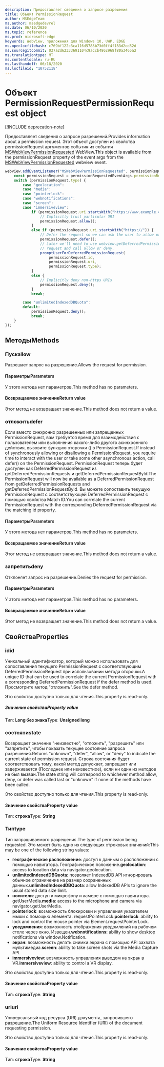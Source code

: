 ```yaml
---
description: Предоставляет сведения о запросе разрешения
title: Объект PermissionRequest
author: MSEdgeTeam
ms.author: msedgedevrel
ms.date: 06/10/2020
ms.topic: reference
ms.prod: microsoft-edge
keywords: WebView, приложения для Windows 10, UWP, EDGE
ms.openlocfilehash: c769bf122c3ca116d5783b73d0ff4f183d2cd52d
ms.sourcegitcommit: 037a2d62333691104c9accb4862968f80a3465a2
ms.translationtype: MT
ms.contentlocale: ru-RU
ms.lasthandoff: 06/18/2020
ms.locfileid: "10752118"
---
```

# <span data-ttu-id="877ed-104">Объект PermissionRequest</span><span class="sxs-lookup"><span data-stu-id="877ed-104">PermissionRequest object</span></span>  

[!INCLUDE [deprecation-note](../includes/deprecation-note.md)]  

<span data-ttu-id="877ed-105">Предоставляет сведения о запросе разрешений.</span><span class="sxs-lookup"><span data-stu-id="877ed-105">Provides information about a permission request.</span></span> <span data-ttu-id="877ed-106">Этот объект доступен из свойства permissionRequest аргументов события из события [MSWebViewPermissionRequested](../webview.md#mswebviewpermissionrequested) WebView.</span><span class="sxs-lookup"><span data-stu-id="877ed-106">This object is available from the permissionRequest property of the event args from the [MSWebViewPermissionRequested](../webview.md#mswebviewpermissionrequested) webview event.</span></span>  

```javascript
webview.addEventListener("MSWebViewPermissionRequested", permissionRequestedEventArgs => {
    const permissionRequest = permissionRequestedEventArgs.permissionRequest;
    switch (permissionRequest.type) {
        case "geolocation":
        case "media":
        case "pointerlock":
        case "webnotifications":
        case "screen":
        case "immersiveview":
            if (permissionRequest.uri.startsWith("https://www.example.com/")) {
                // Implicitly trust particular URI
                permissionRequest.allow();
            }
            else if (permissionRequest.uri.startsWith("https://")) {
                // Defer the request so we can ask the user to allow or deny the request
                permissionRequest.defer();
                // Later we'll need to use webview.getDeferredPermissionRequestById for this
                // request and call allow or deny.
                promptUserForDeferredPermissionRequest(
                    permissionRequest.id,
                    permissionRequest.uri,
                    permissionRequest.type);
            }
            else {
                // Implicitly deny non-https URIs
                permissionRequest.deny();
            }
            break;

        case "unlimitedIndexedDBQuota":
        default:
            permissionRequest.deny();
            break;
    }
});
```  

## <span data-ttu-id="877ed-107">Методы</span><span class="sxs-lookup"><span data-stu-id="877ed-107">Methods</span></span>  

### <span data-ttu-id="877ed-108">Пуск</span><span class="sxs-lookup"><span data-stu-id="877ed-108">allow</span></span>  

<span data-ttu-id="877ed-109">Разрешает запрос на разрешение.</span><span class="sxs-lookup"><span data-stu-id="877ed-109">Allows the request for permission.</span></span>  

#### <span data-ttu-id="877ed-110">Параметры</span><span class="sxs-lookup"><span data-stu-id="877ed-110">Parameters</span></span>  

<span data-ttu-id="877ed-111">У этого метода нет параметров.</span><span class="sxs-lookup"><span data-stu-id="877ed-111">This method has no parameters.</span></span>  

#### <span data-ttu-id="877ed-112">Возвращаемое значение</span><span class="sxs-lookup"><span data-stu-id="877ed-112">Return value</span></span>  

<span data-ttu-id="877ed-113">Этот метод не возвращает значение.</span><span class="sxs-lookup"><span data-stu-id="877ed-113">This method does not return a value.</span></span>  

### <span data-ttu-id="877ed-114">отложить</span><span class="sxs-lookup"><span data-stu-id="877ed-114">defer</span></span>  

<span data-ttu-id="877ed-115">Если вместо синхронно разрешенных или запрещенных PermissionRequest, вам требуется время для взаимодействия с пользователем или выполнения какого-либо другого асинхронного действия, вызовите функцию отсрочки () в PermissionRequest.</span><span class="sxs-lookup"><span data-stu-id="877ed-115">If instead of synchronously allowing or disallowing a PermissionRequest, you require time to interact with the user or take some other asynchronous action, call defer() on the PermissionRequest.</span></span>  <span data-ttu-id="877ed-116">PermissionRequest теперь будет доступен как DeferredPermissionRequest из getDeferredPermissionRequests и getDeferredPermissionRequestById.</span><span class="sxs-lookup"><span data-stu-id="877ed-116">The PermissionRequest will now be available as a DeferredPermissionRequest from getDeferredPermissionRequests and getDeferredPermissionRequestById.</span></span>  <span data-ttu-id="877ed-117">Вы можете сопоставить текущую PermissionRequest с соответствующей DeferredPermissionRequest с помощью свойства Match ID.</span><span class="sxs-lookup"><span data-stu-id="877ed-117">You can correlate the current PermissionRequest with the corresponding DeferredPermissionRequest via the matching id property.</span></span>  

#### <span data-ttu-id="877ed-118">Параметры</span><span class="sxs-lookup"><span data-stu-id="877ed-118">Parameters</span></span>  

<span data-ttu-id="877ed-119">У этого метода нет параметров.</span><span class="sxs-lookup"><span data-stu-id="877ed-119">This method has no parameters.</span></span>  

#### <span data-ttu-id="877ed-120">Возвращаемое значение</span><span class="sxs-lookup"><span data-stu-id="877ed-120">Return value</span></span>  

<span data-ttu-id="877ed-121">Этот метод не возвращает значение.</span><span class="sxs-lookup"><span data-stu-id="877ed-121">This method does not return a value.</span></span>  

### <span data-ttu-id="877ed-122">запретить</span><span class="sxs-lookup"><span data-stu-id="877ed-122">deny</span></span>  

<span data-ttu-id="877ed-123">Отклоняет запрос на разрешение.</span><span class="sxs-lookup"><span data-stu-id="877ed-123">Denies the request for permission.</span></span>  

#### <span data-ttu-id="877ed-124">Параметры</span><span class="sxs-lookup"><span data-stu-id="877ed-124">Parameters</span></span>  

<span data-ttu-id="877ed-125">У этого метода нет параметров.</span><span class="sxs-lookup"><span data-stu-id="877ed-125">This method has no parameters.</span></span>  

#### <span data-ttu-id="877ed-126">Возвращаемое значение</span><span class="sxs-lookup"><span data-stu-id="877ed-126">Return value</span></span>  

<span data-ttu-id="877ed-127">Этот метод не возвращает значение.</span><span class="sxs-lookup"><span data-stu-id="877ed-127">This method does not return a value.</span></span>  

## <span data-ttu-id="877ed-128">Свойства</span><span class="sxs-lookup"><span data-stu-id="877ed-128">Properties</span></span>  

### <span data-ttu-id="877ed-129">id</span><span class="sxs-lookup"><span data-stu-id="877ed-129">id</span></span>  

<span data-ttu-id="877ed-130">Уникальный идентификатор, который можно использовать для сопоставления текущего PermissionRequest с соответствующим DeferredPermissionRequest при использовании метода отсрочки.</span><span class="sxs-lookup"><span data-stu-id="877ed-130">A unique ID that can be used to correlate the current PermissionRequest with a corresponding DeferredPermissionRequest if the defer method is used.</span></span>  <span data-ttu-id="877ed-131">Просмотрите метод "отложить".</span><span class="sxs-lookup"><span data-stu-id="877ed-131">See the defer method.</span></span>  

<span data-ttu-id="877ed-132">Это свойство доступно только для чтения.</span><span class="sxs-lookup"><span data-stu-id="877ed-132">This property is read-only.</span></span>  

##### <span data-ttu-id="877ed-133">Значение свойства</span><span class="sxs-lookup"><span data-stu-id="877ed-133">Property value</span></span>  

<span data-ttu-id="877ed-134">Тип: **Long без знака**</span><span class="sxs-lookup"><span data-stu-id="877ed-134">Type: **Unsigned long**</span></span>  

### <span data-ttu-id="877ed-135">состояни</span><span class="sxs-lookup"><span data-stu-id="877ed-135">state</span></span>  

<span data-ttu-id="877ed-136">Возвращает значение "неизвестно", "отложить", "разрешить" или "запретить", чтобы показать текущее состояние запроса разрешения.</span><span class="sxs-lookup"><span data-stu-id="877ed-136">Returns "unknown", "defer", "allow", or "deny" to indicate the current state of permission request.</span></span>  <span data-ttu-id="877ed-137">Строка состояния будет соответствовать тому, какой метод допускает, запрещает или задерживается (Последнее или неизвестное), если ни один из методов не был вызван.</span><span class="sxs-lookup"><span data-stu-id="877ed-137">The state string will correspond to whichever method allow, deny, or defer was called last or "unknown" if none of the methods have been called.</span></span>  

<span data-ttu-id="877ed-138">Это свойство доступно только для чтения.</span><span class="sxs-lookup"><span data-stu-id="877ed-138">This property is read-only.</span></span>  

#### <span data-ttu-id="877ed-139">Значение свойства</span><span class="sxs-lookup"><span data-stu-id="877ed-139">Property value</span></span>  

<span data-ttu-id="877ed-140">Тип: **строка**</span><span class="sxs-lookup"><span data-stu-id="877ed-140">Type: **String**</span></span>  

### <span data-ttu-id="877ed-141">Тип</span><span class="sxs-lookup"><span data-stu-id="877ed-141">type</span></span>  

<span data-ttu-id="877ed-142">Тип запрашиваемого разрешения.</span><span class="sxs-lookup"><span data-stu-id="877ed-142">The type of permission being requested.</span></span> <span data-ttu-id="877ed-143">Это может быть одно из следующих строковых значений:</span><span class="sxs-lookup"><span data-stu-id="877ed-143">This may be one of the following string values:</span></span>  

*   <span data-ttu-id="877ed-144">**географическое расположение**: доступ к данным о расположении с помощью навигатора. Географическое положение.</span><span class="sxs-lookup"><span data-stu-id="877ed-144">**geolocation**: access to location data via navigator.geolocation.</span></span>  
*   <span data-ttu-id="877ed-145">**unlimitedIndexedDBQuota**: позволяет IndexedDB API игнорировать обычное ограничение на размер сохраненных данных.</span><span class="sxs-lookup"><span data-stu-id="877ed-145">**unlimitedIndexedDBQuota**: allow IndexedDB APIs to ignore the usual stored data size limit.</span></span>  
*   <span data-ttu-id="877ed-146">**носители**: доступ к микрофону и камере с помощью навигатора. getUserMedia.</span><span class="sxs-lookup"><span data-stu-id="877ed-146">**media**: access to the microphone and camera via navigator.getUserMedia.</span></span>  
*   <span data-ttu-id="877ed-147">**pointerlock**: возможность блокировки и управления указателем мыши с помощью элемента. requestPointerLock.</span><span class="sxs-lookup"><span data-stu-id="877ed-147">**pointerlock**: ability to lock and control the mouse pointer via Element.requestPointerLock.</span></span>  
*   <span data-ttu-id="877ed-148">**уведомления**: возможность отображения уведомлений на рабочем столе через окно. Извещен.</span><span class="sxs-lookup"><span data-stu-id="877ed-148">**webnotifications**: ability to show desktop notifications via window.Notification.</span></span>  
*   <span data-ttu-id="877ed-149">**экран**: возможность делать снимки экрана с помощью API захвата мультимедиа.</span><span class="sxs-lookup"><span data-stu-id="877ed-149">**screen**: ability to take screen shots via the Media Capture API.</span></span>  
*   <span data-ttu-id="877ed-150">**immersiveview**: возможность управления выводом на экран в VR.</span><span class="sxs-lookup"><span data-stu-id="877ed-150">**immersiveview**: ability to control a VR display.</span></span>  

<span data-ttu-id="877ed-151">Это свойство доступно только для чтения.</span><span class="sxs-lookup"><span data-stu-id="877ed-151">This property is read-only.</span></span>  

#### <span data-ttu-id="877ed-152">Значение свойства</span><span class="sxs-lookup"><span data-stu-id="877ed-152">Property value</span></span>  

<span data-ttu-id="877ed-153">Тип: **строка**</span><span class="sxs-lookup"><span data-stu-id="877ed-153">Type: **String**</span></span>  

### <span data-ttu-id="877ed-154">uri</span><span class="sxs-lookup"><span data-stu-id="877ed-154">uri</span></span>  

<span data-ttu-id="877ed-155">Универсальный код ресурса (URI) документа, запросившего разрешение.</span><span class="sxs-lookup"><span data-stu-id="877ed-155">The Uniform Resource Identifier (URI) of the document requesting permission.</span></span>  

<span data-ttu-id="877ed-156">Это свойство доступно только для чтения.</span><span class="sxs-lookup"><span data-stu-id="877ed-156">This property is read-only.</span></span>  

#### <span data-ttu-id="877ed-157">Значение свойства</span><span class="sxs-lookup"><span data-stu-id="877ed-157">Property value</span></span>  

<span data-ttu-id="877ed-158">Тип: **строка**</span><span class="sxs-lookup"><span data-stu-id="877ed-158">Type: **String**</span></span>  
